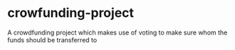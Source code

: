 # crowfunding-project
A crowdfunding project which makes use of voting to make sure whom the funds should be transferred to
